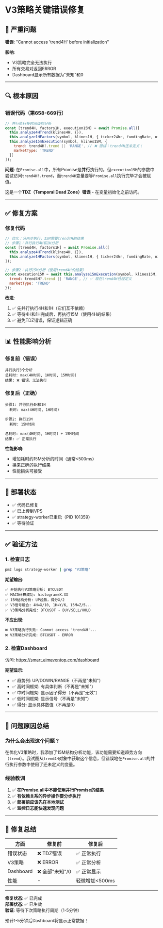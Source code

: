 # V3策略关键错误修复

## 🚨 严重问题

**错误**: "Cannot access 'trend4H' before initialization"

**影响**: 
- V3策略完全无法执行
- 所有交易对返回ERROR
- Dashboard显示所有数据为"未知"和0

---

## 🔍 根本原因

### 错误代码（第658-669行）

```javascript
// 并行执行多时间级别分析
const [trend4H, factors1H, execution15M] = await Promise.all([
  this.analyze4HTrend(klines4H, {}),
  this.analyze1HFactors(symbol, klines1H, { ticker24hr, fundingRate, oiHistory }),
  this.analyze15mExecution(symbol, klines15M, { 
    trend: trend4H?.trend || 'RANGE', // ❌ 错误：trend4H还未定义！
    marketType: 'TREND' 
  })
]);
```

**问题**: 在`Promise.all`中，所有Promise是**并行**执行的，但`execution15M`的参数中尝试访问`trend4H?.trend`，而`trend4H`变量要等`Promise.all`执行完毕才会被赋值。

这是一个**TDZ（Temporal Dead Zone）错误** - 在变量初始化之前访问。

---

## ✅ 修复方案

### 修复代码

```javascript
// 优化：分两步执行，15M需要trend4H的结果
// 步骤1：并行执行4H和1H分析
const [trend4H, factors1H] = await Promise.all([
  this.analyze4HTrend(klines4H, {}),
  this.analyze1HFactors(symbol, klines1H, { ticker24hr, fundingRate, oiHistory })
]);

// 步骤2：执行15M分析（使用trend4H的结果）
const execution15M = await this.analyze15mExecution(symbol, klines15M, { 
  trend: trend4H?.trend || 'RANGE', // ✅ 现在trend4H已经定义
  marketType: 'TREND' 
});
```

**改进**:
1. ✅ 先并行执行4H和1H（它们互不依赖）
2. ✅ 等待4H和1H完成后，再执行15M（使用4H的结果）
3. ✅ 避免TDZ错误，保证逻辑正确

---

## 📊 性能影响分析

### 修复前（错误）
```
并行执行3个分析
总耗时: max(4H时间, 1H时间, 15M时间)
结果: ❌ 错误，无法执行
```

### 修复后（正确）
```
步骤1: 并行执行4H和1H
  耗时: max(4H时间, 1H时间)

步骤2: 执行15M
  耗时: 15M时间

总耗时: max(4H时间, 1H时间) + 15M时间
结果: ✅ 正常执行
```

**性能影响**: 
- 增加耗时约15M分析的时间（通常<500ms）
- 换来正确的执行结果
- 性能损失可接受

---

## 🚀 部署状态

- ✅ 代码已修复
- ✅ 已上传到VPS
- ✅ strategy-worker已重启（PID 101359）
- ✅ 等待验证

---

## ✅ 验证方法

### 1. 检查日志

```bash
pm2 logs strategy-worker | grep "V3策略"
```

**期望输出**:
```
✅ 开始执行V3策略分析: BTCUSDT
✅ MACD计算成功: histogram=X.XX
✅ 15M结构分析: UP趋势，得分X/2
✅ V3信号融合: 4H=X/10, 1H=Y/6, 15M=Z/5...
✅ V3策略分析完成: BTCUSDT - BUY/SELL/HOLD
```

**不应出现**:
```
❌ V3策略执行失败: Cannot access 'trend4H'...
❌ V3策略分析完成: BTCUSDT - ERROR
```

### 2. 检查Dashboard

访问: https://smart.aimaventop.com/dashboard

**期望显示**:
- ✅ 趋势列: UP/DOWN/RANGE（不再是"未知"）
- ✅ 高时间框架: 有具体判断（不再是"未知"）
- ✅ 中时间框架: 显示因子得分（不再是"无效"）
- ✅ 低时间框架: 显示信号（不再是"未知"）
- ✅ 得分: 显示具体数值（不再是0）

---

## 📝 问题原因总结

### 为什么会出现这个问题？

在优化V3策略时，我添加了15M结构分析功能，该功能需要知道趋势方向（`trend`）。我试图从`trend4H`对象中获取这个信息，但错误地在`Promise.all`的并行执行参数中使用了还未定义的变量。

### 经验教训

1. ✅ **在Promise.all中不能使用并行Promise的结果**
2. ✅ **有依赖关系的异步操作要分步执行**
3. ✅ **部署前应该先在本地测试**
4. ✅ **监控日志能快速发现问题**

---

## 🎯 修复总结

| 方面 | 修复前 | 修复后 |
|------|--------|--------|
| 错误状态 | ❌ TDZ错误 | ✅ 正常执行 |
| V3策略 | ❌ ERROR | ✅ 正常分析 |
| Dashboard | ❌ 全部"未知"/0 | ✅ 正常显示 |
| 性能 | - | 轻微增加<500ms |

---

**修复状态**: ✅ 已完成  
**部署状态**: ✅ 已生效  
**验证**: 等待下次策略执行周期（1-5分钟）  

预计1-5分钟后Dashboard将显示正常数据！

